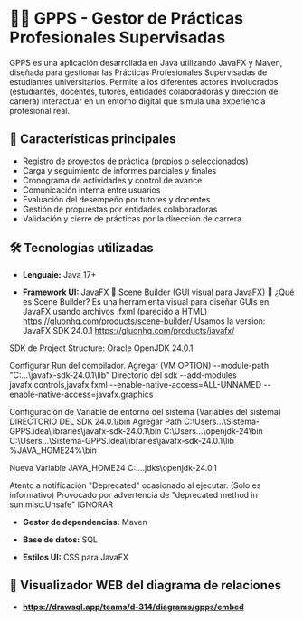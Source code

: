 # 🧑‍🎓 GPPS - Gestor de Prácticas Profesionales Supervisadas

GPPS es una aplicación desarrollada en Java utilizando JavaFX y Maven, diseñada para gestionar las Prácticas Profesionales Supervisadas de estudiantes universitarios. Permite a los diferentes actores involucrados (estudiantes, docentes, tutores, entidades colaboradoras y dirección de carrera) interactuar en un entorno digital que simula una experiencia profesional real.

## 🚀 Características principales

- Registro de proyectos de práctica (propios o seleccionados)
- Carga y seguimiento de informes parciales y finales
- Cronograma de actividades y control de avance
- Comunicación interna entre usuarios
- Evaluación del desempeño por tutores y docentes
- Gestión de propuestas por entidades colaboradoras
- Validación y cierre de prácticas por la dirección de carrera

## 🛠 Tecnologías utilizadas

- **Lenguaje:** Java 17+
  
- **Framework UI:** JavaFX
    🧰 Scene Builder (GUI visual para JavaFX)
    🔧 ¿Qué es Scene Builder?
    Es una herramienta visual para diseñar GUIs en JavaFX usando archivos .fxml (parecido a HTML)
    https://gluonhq.com/products/scene-builder/
Usamos la version: 
JavaFX SDK 24.0.1
https://gluonhq.com/products/javafx/

SDK de Project Structure: Oracle OpenJDK 24.0.1

Configurar Run del compilador. Agregar (VM OPTION)
--module-path "C:\...\javafx-sdk-24.0.1\lib"  Directorio del sdk
--add-modules javafx.controls,javafx.fxml
--enable-native-access=ALL-UNNAMED
--enable-native-access=javafx.graphics

Configuración de Variable de entorno del sistema (Variables del sistema)
DIRECTORIO DEL SDK 24.0.1/bin
Agregar Path
C:\Users\...\Sistema-GPPS\.idea\libraries\javafx-sdk-24.0.1\bin
C:\Users\...\openjdk-24\bin
C:\Users\...\Sistema-GPPS\.idea\libraries\javafx-sdk-24.0.1\lib
%JAVA_HOME24%\bin

Nueva Variable
JAVA_HOME24
C:\...\.jdks\openjdk-24.0.1


Atento a notificación "Deprecated" ocasionado al ejecutar. (Solo es informativo)
Provocado por advertencia de "deprecated method in sun.misc.Unsafe"
IGNORAR

- **Gestor de dependencias:** Maven

- **Base de datos:** SQL

- **Estilos UI:** CSS para JavaFX


## 👀 Visualizador WEB del diagrama de relaciones
- **https://drawsql.app/teams/d-314/diagrams/gpps/embed**
